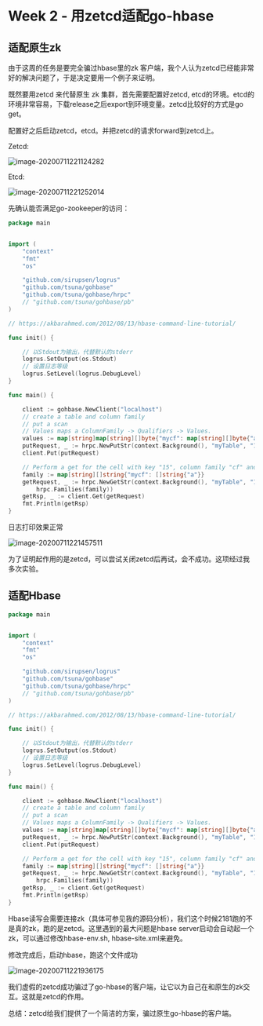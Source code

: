 # Week 2 - 用zetcd适配go-hbase



## 适配原生zk

由于这周的任务是要完全骗过hbase里的zk 客户端，我个人认为zetcd已经能非常好的解决问题了，于是决定要用一个例子来证明。



既然要用zetcd 来代替原生 zk 集群，首先需要配置好zetcd, etcd的环境。etcd的环境非常容易，下载release之后export到环境变量。zetcd比较好的方式是go get。



配置好之后启动zetcd，etcd。并把zetcd的请求forward到zetcd上。

Zetcd:

![image-20200711221124282](/Users/bytedance/code/Zetta-Hbase-Adapter/img/image-20200711221124282.png)



Etcd:

![image-20200711221252014](/Users/bytedance/code/Zetta-Hbase-Adapter/img/image-20200711221252014.png)



先确认能否满足go-zookeeper的访问：

```go
package main


import (
	"context"
	"fmt"
	"os"

	"github.com/sirupsen/logrus"
	"github.com/tsuna/gohbase"
	"github.com/tsuna/gohbase/hrpc"
	// "github.com/tsuna/gohbase/pb"
)

// https://akbarahmed.com/2012/08/13/hbase-command-line-tutorial/

func init() {

	// 以Stdout为输出，代替默认的stderr
	logrus.SetOutput(os.Stdout)
	// 设置日志等级
	logrus.SetLevel(logrus.DebugLevel)
}

func main() {

	client := gohbase.NewClient("localhost")
	// create a table and column family
	// put a scan
	// Values maps a ColumnFamily -> Qualifiers -> Values.
	values := map[string]map[string][]byte{"mycf": map[string][]byte{"a": []byte("Hello Word")}}
	putRequest, _ := hrpc.NewPutStr(context.Background(), "myTable", "15", values)
	client.Put(putRequest)

	// Perform a get for the cell with key "15", column family "cf" and qualifier "a"
	family := map[string][]string{"mycf": []string{"a"}}
	getRequest, _ := hrpc.NewGetStr(context.Background(), "myTable", "15",
		hrpc.Families(family))
	getRsp, _ := client.Get(getRequest)
	fmt.Println(getRsp)
}
```



日志打印效果正常

![image-20200711221457511](/Users/bytedance/code/Zetta-Hbase-Adapter/img/image-20200711221457511.png)



为了证明起作用的是zetcd，可以尝试关闭zetcd后再试，会不成功。这项经过我多次实验。



## 适配Hbase

```go
package main


import (
	"context"
	"fmt"
	"os"

	"github.com/sirupsen/logrus"
	"github.com/tsuna/gohbase"
	"github.com/tsuna/gohbase/hrpc"
	// "github.com/tsuna/gohbase/pb"
)

// https://akbarahmed.com/2012/08/13/hbase-command-line-tutorial/

func init() {

	// 以Stdout为输出，代替默认的stderr
	logrus.SetOutput(os.Stdout)
	// 设置日志等级
	logrus.SetLevel(logrus.DebugLevel)
}

func main() {

	client := gohbase.NewClient("localhost")
	// create a table and column family
	// put a scan
	// Values maps a ColumnFamily -> Qualifiers -> Values.
	values := map[string]map[string][]byte{"mycf": map[string][]byte{"a": []byte("Hello Word")}}
	putRequest, _ := hrpc.NewPutStr(context.Background(), "myTable", "15", values)
	client.Put(putRequest)

	// Perform a get for the cell with key "15", column family "cf" and qualifier "a"
	family := map[string][]string{"mycf": []string{"a"}}
	getRequest, _ := hrpc.NewGetStr(context.Background(), "myTable", "15",
		hrpc.Families(family))
	getRsp, _ := client.Get(getRequest)
	fmt.Println(getRsp)
}
```

Hbase读写会需要连接zk（具体可参见我的源码分析），我们这个时候2181跑的不是真的zk，跑的是zetcd。这里遇到的最大问题是hbase server启动会自动起一个zk，可以通过修改hbase-env.sh, hbase-site.xml来避免。



修改完成后，启动hbase，跑这个文件成功

![image-20200711221936175](/Users/bytedance/code/Zetta-Hbase-Adapter/img/image-20200711221936175.png)



我们虚假的zetcd成功骗过了go-hbase的客户端，让它以为自己在和原生的zk交互。这就是zetcd的作用。



总结：zetcd给我们提供了一个简洁的方案，骗过原生go-hbase的客户端。

